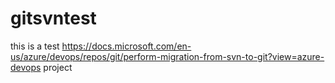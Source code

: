 # gitsvntest

this is a test https://docs.microsoft.com/en-us/azure/devops/repos/git/perform-migration-from-svn-to-git?view=azure-devops project
